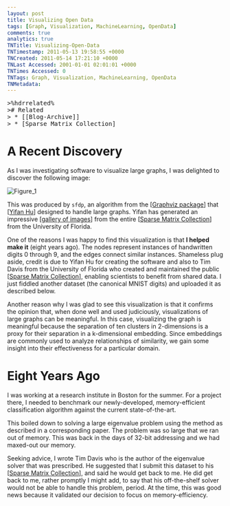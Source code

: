 ```yaml
---
layout: post
title: Visualizing Open Data
tags: [Graph, Visualization, MachineLearning, OpenData]
comments: true
analytics: true
TNTitle: Visualizing-Open-Data
TNTimestamp: 2011-05-13 19:58:55 +0000
TNCreated: 2011-05-14 17:21:10 +0000
TNLast Accessed: 2001-01-01 02:01:01 +0000
TNTimes Accessed: 0
TNTags: Graph, Visualization, MachineLearning, OpenData
TNMetadata:
---
```


<pre class="action ideaaction">
>%hdrrelated%
># Related
> * [[Blog-Archive]]
> * [Sparse Matrix Collection]
</pre>

[Figure_1]: Andrews@Andrews.jpg "Figure 1"
 
# A Recent Discovery

As I was investigating software to visualize large graphs, I was delighted to discover the following image:

![Figure_1][]

This was produced by `sfdp`, an algorithm from the [[Graphviz package]] that [[Yifan Hu]] designed to handle large graphs.  Yifan has generated an impressive [[gallery of images]] from the entire [[Sparse Matrix Collection]]
 from the University of Florida.
 
One of the reasons I was happy to find this visualization is that __I helped make it__ (eight years ago).  The nodes represent instances of handwritten digits 0 through 9, and the edges connect similar instances.  Shameless plug aside, credit is due to Yifan Hu for creating the software and also to Tim Davis from the University of Florida who created and maintained the public [[Sparse Matrix Collection]], enabling scientists to benefit from shared data.  I just fiddled another dataset (the canonical MNIST digits) and uploaded it as described below.

Another reason why I was glad to see this visualization is that it confirms the opinion that, when done well and used judiciously, visualizations of large graphs can be meaningful.  In this case, visualizing the graph is meaningful because the separation of ten clusters in 2-dimensions is a proxy for their separation in a k-dimensional embedding.  Since embeddings are commonly used to analyze relationships of similarity, we gain some insight into their effectiveness for a particular domain.

# Eight Years Ago

I was working at a research institute in Boston for the summer.  For a project there, I needed to benchmark our newly-developed, memory-efficient classification algorithm against the current state-of-the-art.

This boiled down to solving a large eigenvalue problem using the method as described in a corresponding paper.  The problem was so large that we ran out of memory.  This was back in the days of 32-bit addressing and we had maxed-out our memory.

Seeking advice, I wrote Tim Davis who is the author of the eigenvalue solver that was prescribed.  He suggested that I submit this dataset to his [[Sparse Matrix Collection]], and said he would get back to me.  He did get back to me, rather promptly I might add, to say that his off-the-shelf solver would not be able to handle this problem, period.  At the time, this was good news because it validated our decision to focus on memory-efficiency.
 
[Graphviz package]: http://www.graphviz.org/
[Yifan Hu]: http://www2.research.att.com/~yifanhu/index.html
[gallery of images]: http://www2.research.att.com/~yifanhu/GALLERY/GRAPHS/index.html
[Sparse Matrix Collection]: http://www.cise.ufl.edu/research/sparse/matrices/

